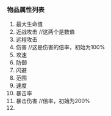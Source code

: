 ### 物品属性列表

1. 最大生命值
2. 近战攻击    //这两个是数值
3. 远程攻击
4. 伤害     //这是伤害的倍率，初始为100%
5. 攻速
6. 防御
7. 闪避
8. 范围
9. 速度
10. 暴击率
11. 暴击伤害    //倍率，初始为200%
12. 